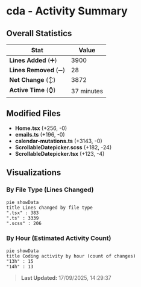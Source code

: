 # cda - Activity Summary 

## Overall Statistics

| Stat                   | Value                                                             |
| ---------------------- | ----------------------------------------------------------------- |
| **Lines Added** (➕)   | 3900                                          |
| **Lines Removed** (➖) | 28                                        |
| **Net Change** (↕)    | 3872                |
| **Active Time** (⌚)   | 37 minutes |


## Modified Files
- **Home.tsx** (+256, -0)
- **emails.ts** (+196, -0)
- **calendar-mutations.ts** (+3143, -0)
- **ScrollableDatepicker.scss** (+182, -24)
- **ScrollableDatepicker.tsx** (+123, -4)

## Visualizations

### By File Type (Lines Changed)

```mermaid
pie showData
title Lines changed by file type
".tsx" : 383
".ts" : 3339
".scss" : 206
```

### By Hour (Estimated Activity Count)

```mermaid
pie showData
title Coding activity by hour (count of changes)
"13h" : 15
"14h" : 13
```


> **Last Updated:** 17/09/2025, 14:29:37
